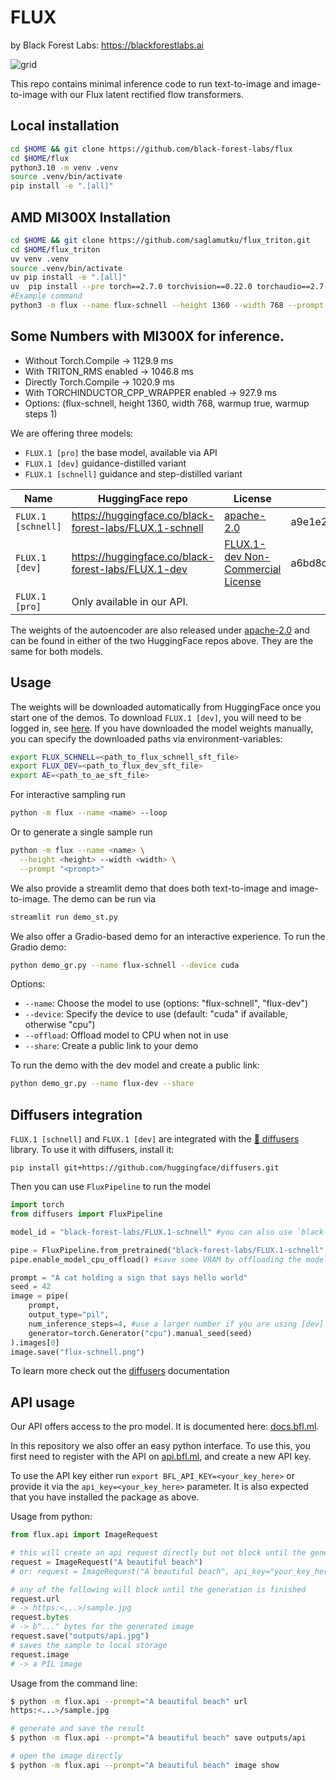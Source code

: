 # FLUX
by Black Forest Labs: https://blackforestlabs.ai

![grid](assets/grid.jpg)

This repo contains minimal inference code to run text-to-image and image-to-image with our Flux latent rectified flow transformers.

## Local installation

```bash
cd $HOME && git clone https://github.com/black-forest-labs/flux
cd $HOME/flux
python3.10 -m venv .venv
source .venv/bin/activate
pip install -e ".[all]"
```

## AMD MI300X Installation
```bash
cd $HOME && git clone https://github.com/saglamutku/flux_triton.git
cd $HOME/flux_triton
uv venv .venv
source .venv/bin/activate
uv pip install -e ".[all]"
uv  pip install --pre torch==2.7.0 torchvision==0.22.0 torchaudio==2.7.0 --index-url https://download.pytorch.org/whl/rocm6.3
#Example command
python3 -m flux --name flux-schnell --height 1360 --width 768 --prompt "very cute golden retriever"  --warmup true --warmup_steps 1 
```
## Some Numbers with MI300X for inference. 
- Without Torch.Compile -> 1129.9 ms
- With TRITON_RMS enabled -> 1046.8 ms
- Directly Torch.Compile -> 1020.9 ms
- With TORCHINDUCTOR_CPP_WRAPPER enabled -> 927.9 ms
- Options: (flux-schnell, height 1360, width 768, warmup true, warmup steps 1)

We are offering three models:
- `FLUX.1 [pro]` the base model, available via API
- `FLUX.1 [dev]` guidance-distilled variant
- `FLUX.1 [schnell]` guidance and step-distilled variant

| Name               | HuggingFace repo                                        | License                                                               | md5sum                           |
| ------------------ | ------------------------------------------------------- | --------------------------------------------------------------------- | -------------------------------- |
| `FLUX.1 [schnell]` | https://huggingface.co/black-forest-labs/FLUX.1-schnell | [apache-2.0](model_licenses/LICENSE-FLUX1-schnell)                    | a9e1e277b9b16add186f38e3f5a34044 |
| `FLUX.1 [dev]`     | https://huggingface.co/black-forest-labs/FLUX.1-dev     | [FLUX.1-dev Non-Commercial License](model_licenses/LICENSE-FLUX1-dev) | a6bd8c16dfc23db6aee2f63a2eba78c0 |
| `FLUX.1 [pro]`     | Only available in our API.                              |

The weights of the autoencoder are also released under [apache-2.0](https://huggingface.co/datasets/choosealicense/licenses/blob/main/markdown/apache-2.0.md) and can be found in either of the two HuggingFace repos above. They are the same for both models.

## Usage

The weights will be downloaded automatically from HuggingFace once you start one of the demos. To download `FLUX.1 [dev]`, you will need to be logged in, see [here](https://huggingface.co/docs/huggingface_hub/guides/cli#huggingface-cli-login).
If you have downloaded the model weights manually, you can specify the downloaded paths via environment-variables:

```bash
export FLUX_SCHNELL=<path_to_flux_schnell_sft_file>
export FLUX_DEV=<path_to_flux_dev_sft_file>
export AE=<path_to_ae_sft_file>
```

For interactive sampling run

```bash
python -m flux --name <name> --loop
```

Or to generate a single sample run

```bash
python -m flux --name <name> \
  --height <height> --width <width> \
  --prompt "<prompt>"
```

We also provide a streamlit demo that does both text-to-image and image-to-image. The demo can be run via

```bash
streamlit run demo_st.py
```

We also offer a Gradio-based demo for an interactive experience. To run the Gradio demo:

```bash
python demo_gr.py --name flux-schnell --device cuda
```

Options:

- `--name`: Choose the model to use (options: "flux-schnell", "flux-dev")
- `--device`: Specify the device to use (default: "cuda" if available, otherwise "cpu")
- `--offload`: Offload model to CPU when not in use
- `--share`: Create a public link to your demo

To run the demo with the dev model and create a public link:

```bash
python demo_gr.py --name flux-dev --share
```

## Diffusers integration

`FLUX.1 [schnell]` and `FLUX.1 [dev]` are integrated with the [🧨 diffusers](https://github.com/huggingface/diffusers) library. To use it with diffusers, install it:

```shell
pip install git+https://github.com/huggingface/diffusers.git
```

Then you can use `FluxPipeline` to run the model

```python
import torch
from diffusers import FluxPipeline

model_id = "black-forest-labs/FLUX.1-schnell" #you can also use `black-forest-labs/FLUX.1-dev`

pipe = FluxPipeline.from_pretrained("black-forest-labs/FLUX.1-schnell", torch_dtype=torch.bfloat16)
pipe.enable_model_cpu_offload() #save some VRAM by offloading the model to CPU. Remove this if you have enough GPU power

prompt = "A cat holding a sign that says hello world"
seed = 42
image = pipe(
    prompt,
    output_type="pil",
    num_inference_steps=4, #use a larger number if you are using [dev]
    generator=torch.Generator("cpu").manual_seed(seed)
).images[0]
image.save("flux-schnell.png")
```

To learn more check out the [diffusers](https://huggingface.co/docs/diffusers/main/en/api/pipelines/flux) documentation

## API usage

Our API offers access to the pro model. It is documented here:
[docs.bfl.ml](https://docs.bfl.ml/).

In this repository we also offer an easy python interface. To use this, you
first need to register with the API on [api.bfl.ml](https://api.bfl.ml/), and
create a new API key.

To use the API key either run `export BFL_API_KEY=<your_key_here>` or provide
it via the `api_key=<your_key_here>` parameter. It is also expected that you
have installed the package as above.

Usage from python:

```python
from flux.api import ImageRequest

# this will create an api request directly but not block until the generation is finished
request = ImageRequest("A beautiful beach")
# or: request = ImageRequest("A beautiful beach", api_key="your_key_here")

# any of the following will block until the generation is finished
request.url
# -> https:<...>/sample.jpg
request.bytes
# -> b"..." bytes for the generated image
request.save("outputs/api.jpg")
# saves the sample to local storage
request.image
# -> a PIL image
```

Usage from the command line:

```bash
$ python -m flux.api --prompt="A beautiful beach" url
https:<...>/sample.jpg

# generate and save the result
$ python -m flux.api --prompt="A beautiful beach" save outputs/api

# open the image directly
$ python -m flux.api --prompt="A beautiful beach" image show
```
